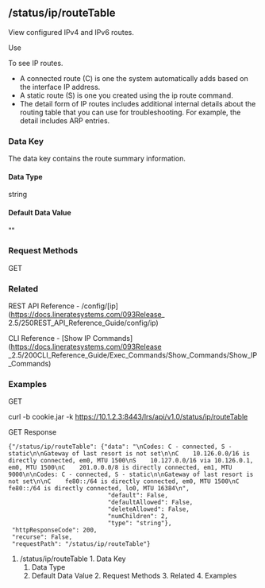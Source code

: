 ## /status/ip/routeTable

View configured IPv4 and IPv6 routes.

Use

To see IP routes.

  * A connected route (C) is one the system automatically adds based on the interface IP address.
  * A static route (S) is one you created using the ip route command.
  * The detail form of IP routes includes additional internal details about the routing table that you can use for troubleshooting. For example, the detail includes ARP entries.

### Data Key

The data key contains the route summary information.

#### Data Type

string

#### Default Data Value

""

### Request Methods

GET

### Related

REST API Reference - /config/[ip](https://docs.lineratesystems.com/093Release_
2.5/250REST_API_Reference_Guide/config/ip)

CLI Reference - [Show IP Commands](https://docs.lineratesystems.com/093Release
_2.5/200CLI_Reference_Guide/Exec_Commands/Show_Commands/Show_IP_Commands)

### Examples

GET

curl -b cookie.jar -k https://10.1.2.3:8443/lrs/api/v1.0/status/ip/routeTable

GET Response

    
    {"/status/ip/routeTable": {"data": "\nCodes: C - connected, S - static\n\nGateway of last resort is not set\n\nC    10.126.0.0/16 is directly connected, em0, MTU 1500\nS    10.127.0.0/16 via 10.126.0.1, em0, MTU 1500\nC    201.0.0.0/8 is directly connected, em1, MTU 9000\n\nCodes: C - connected, S - static\n\nGateway of last resort is not set\n\nC    fe80::/64 is directly connected, em0, MTU 1500\nC    fe80::/64 is directly connected, lo0, MTU 16384\n",
                                "default": False,
                                "defaultAllowed": False,
                                "deleteAllowed": False,
                                "numChildren": 2,
                                "type": "string"},
     "httpResponseCode": 200,
     "recurse": False,
     "requestPath": "/status/ip/routeTable"}
    

  1. /status/ip/routeTable
    1. Data Key
      1. Data Type
      2. Default Data Value
    2. Request Methods
    3. Related
    4. Examples

